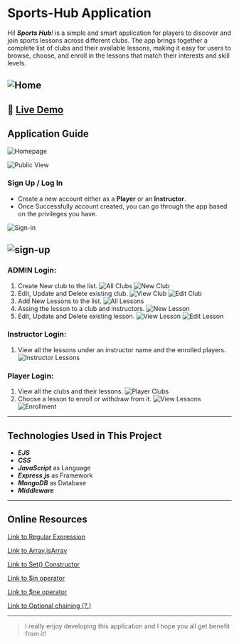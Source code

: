 # Sports-Hub Application

Hi! _**Sports Hub**!_ is a simple and smart application for players to discover and join sports lessons across different clubs. The app brings together a complete list of clubs and their available lessons, making it easy for users to browse, choose, and enroll in the lessons that match their interests and skill levels.

![Home](public/images/summer.jpg)
---
🔗 [Live Demo](https://sports-hub-cu2f.onrender.com)
---
## Application Guide

![Homepage](public/screenshots/Home.jpg)

![Public View](public/screenshots/public-view.jpg)

### Sign Up / Log In

- Create a new account either as a **Player** or an **Instructor**.
- Once Successfully account created, you can go through the app based on the privileges you have.

![Sign-in](public/screenshots/singin.jpg)

![sign-up](public/screenshots/signup.jpg)
---

### ADMIN Login:

1. Create New club to the list.
![All Clubs](public/screenshots/admin-all-clubs.jpg)
![New Club](public/screenshots/admin-new-club.jpg)
2. Edit, Update and Delete existing club.
![View Club](public/screenshots/admin-view-club.jpg)
![Edit Club](public/screenshots/admin-edit-club.jpg)
3. Add New Lessons to the list.
![All Lessons](public/screenshots/admin-all-lessons.jpg)
4. Assing the lesson to a club and instructors.
![New Lesson](public/screenshots/admin-new-lesson.jpg)
5. Edit, Update and Delete existing lesson.
![View Lesson](public/screenshots/admin-view-lesson.jpg)
![Edit Lesson](public/screenshots/admin-edit-lesson.jpg)

### Instructor Login:

1. View all the lessons under an instructor name and the enrolled players.
![Instructor Lessons](public/screenshots/instructor-lessons.jpg)

### Player Login:

1. View all the clubs and their lessons.
![Player Clubs](public/screenshots/player-clubs.jpg)
2. Choose a lesson to enroll or withdraw from it.
![View Lessons](public/screenshots/player-club-lesson.jpg)
![Enrollment](public/screenshots/player-lesson-enrollment.jpg)

---

## Technologies Used in This Project

- _**EJS**_
- _**CSS**_
- _**JavaScript**_ as Language
- _**Express.js**_ as Framework
- _**MongoDB**_ as Database
- _**Middleware**_

---
## Online Resources

[Link to Regular Expression](https://developer.mozilla.org/en-US/docs/Web/JavaScript/Guide/Regular_expressions)

[Link to Array.isArray](https://developer.mozilla.org/en-US/docs/Web/JavaScript/Reference/Global_Objects/Array/isArray)

[Link to Set() Constructor](https://developer.mozilla.org/en-US/docs/Web/JavaScript/Reference/Global_Objects/Set/Set)

[Link to $in operator](https://www.mongodb.com/docs/manual/reference/operator/query/in/)

[Link to $ne operator](https://www.mongodb.com/docs/manual/reference/operator/query/ne/)

[Link to Optional chaining (?.)](https://developer.mozilla.org/en-US/docs/Web/JavaScript/Reference/Operators/Optional_chaining)

---

> I really enjoy developing this application and I hope you all get benefit from it!

